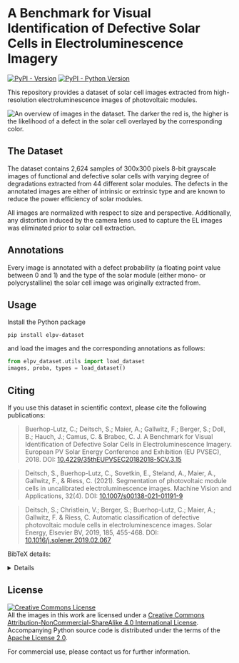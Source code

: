 # A Benchmark for Visual Identification of Defective Solar Cells in Electroluminescence Imagery

[![PyPI - Version](https://img.shields.io/pypi/v/elpv-dataset.svg)](https://pypi.org/project/elpv-dataset)
[![PyPI - Python Version](https://img.shields.io/pypi/pyversions/elpv-dataset.svg)](https://pypi.org/project/elpv-dataset)

This repository provides a dataset of solar cell images extracted from
high-resolution electroluminescence images of photovoltaic modules.

![An overview of images in the dataset. The darker the red is, the higher is the
likelihood of a defect in the solar cell overlayed by the corresponding color.](./doc/images/overview.jpg)

## The Dataset

The dataset contains 2,624 samples of 300x300 pixels 8-bit grayscale images of
functional and defective solar cells with varying degree of degradations
extracted from 44 different solar modules. The defects in the annotated images
are either of intrinsic or extrinsic type and are known to reduce the power
efficiency of solar modules.

All images are normalized with respect to size and perspective.
Additionally, any distortion induced by the camera lens used to capture the EL images was
eliminated prior to solar cell extraction.

## Annotations

Every image is annotated with a defect probability (a floating point value
between 0 and 1) and the type of the solar module (either mono- or
polycrystalline) the solar cell image was originally extracted from.

## Usage

Install the Python package
```console
pip install elpv-dataset
```

and load the images and the corresponding annotations as follows:

```python
from elpv_dataset.utils import load_dataset
images, proba, types = load_dataset()
```

## Citing

If you use this dataset in scientific context, please cite the following
publications:

> Buerhop-Lutz, C.; Deitsch, S.; Maier, A.; Gallwitz, F.; Berger, S.; Doll, B.; Hauch, J.; Camus, C. & Brabec, C. J. A Benchmark for Visual Identification of Defective Solar Cells in Electroluminescence Imagery. European PV Solar Energy Conference and Exhibition (EU PVSEC), 2018. DOI: [10.4229/35thEUPVSEC20182018-5CV.3.15](http://dx.doi.org/10.4229/35thEUPVSEC20182018-5CV.3.15)

> Deitsch, S., Buerhop-Lutz, C., Sovetkin, E., Steland, A., Maier, A., Gallwitz, F., & Riess, C. (2021). Segmentation of photovoltaic module cells in uncalibrated electroluminescence images. Machine Vision and Applications, 32(4). DOI: [10.1007/s00138-021-01191-9](https://doi.org/10.1007/s00138-021-01191-9)

> Deitsch, S.; Christlein, V.; Berger, S.; Buerhop-Lutz, C.; Maier, A.; Gallwitz, F. & Riess, C. Automatic classification of defective photovoltaic module cells in electroluminescence images. Solar Energy, Elsevier BV, 2019, 185, 455-468. DOI: [10.1016/j.solener.2019.02.067](http://dx.doi.org/10.1016/j.solener.2019.02.067)

BibTeX details:

<details>

```bibtex

@InProceedings{Buerhop2018,
  author    = {Buerhop-Lutz, Claudia and Deitsch, Sergiu and Maier, Andreas and Gallwitz, Florian and Berger, Stephan and Doll, Bernd and Hauch, Jens and Camus, Christian and Brabec, Christoph J.},
  title     = {A Benchmark for Visual Identification of Defective Solar Cells in Electroluminescence Imagery},
  booktitle = {European PV Solar Energy Conference and Exhibition (EU PVSEC)},
  year      = {2018},
  eventdate = {2018-09-24/2018-09-28},
  venue     = {Brussels, Belgium},
  doi       = {10.4229/35thEUPVSEC20182018-5CV.3.15},
}

@Article{Deitsch2021,
  author       = {Deitsch, Sergiu and Buerhop-Lutz, Claudia and Sovetkin, Evgenii and Steland, Ansgar and Maier, Andreas and Gallwitz, Florian and Riess, Christian},
  date         = {2021},
  journaltitle = {Machine Vision and Applications},
  title        = {Segmentation of photovoltaic module cells in uncalibrated electroluminescence images},
  doi          = {10.1007/s00138-021-01191-9},
  issn         = {1432-1769},
  number       = {4},
  volume       = {32},
}

@Article{Deitsch2019,
  author    = {Sergiu Deitsch and Vincent Christlein and Stephan Berger and Claudia Buerhop-Lutz and Andreas Maier and Florian Gallwitz and Christian Riess},
  title     = {Automatic classification of defective photovoltaic module cells in electroluminescence images},
  journal   = {Solar Energy},
  year      = {2019},
  volume    = {185},
  pages     = {455--468},
  month     = jun,
  issn      = {0038-092X},
  doi       = {10.1016/j.solener.2019.02.067},
  publisher = {Elsevier {BV}},
}
```
</details>

## License

<a rel="license" href="http://creativecommons.org/licenses/by-nc-sa/4.0/"><img alt="Creative Commons License" style="border-width:0" src="https://i.creativecommons.org/l/by-nc-sa/4.0/88x31.png" /></a><br />All the images in this work are licensed under a <a rel="license" href="http://creativecommons.org/licenses/by-nc-sa/4.0/">Creative Commons Attribution-NonCommercial-ShareAlike 4.0 International License</a>. Accompanying Python source code is distributed under the terms of the [Apache License 2.0](https://www.apache.org/licenses/LICENSE-2.0.html).


For commercial use, please contact us for further information.
